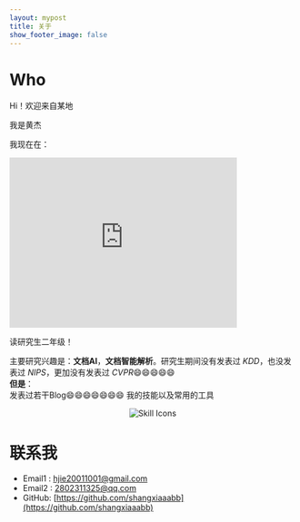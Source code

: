 ```yaml
---
layout: mypost
title: 关于
show_footer_image: false
---
```

# Who

Hi！欢迎来自<span id="visitor-location">某地</span>

我是黄杰  

我现在在：  

<iframe src="https://www.google.com/maps/embed?pb=!1m18!1m12!1m3!1d13187.62315506682!2d114.3654708839818!3d30.47356738111945!2m3!1f0!2f0!3f0!3m2!1i1024!2i768!4f13.1!3m3!1m2!1s0x342ebb0327eda313%3A0x4ca810852fdd8295!2z5Lit5Y2X6LSi57uP5pS_5rOV5aSn5a2m5Y2X5rmW5qCh5Yy656CU56m255Sf6Zmi!5e0!3m2!1szh-CN!2sjp!4v1737095885217!5m2!1szh-CN!2sjp" width="400" height="300" style="border:0;" allowfullscreen="" loading="lazy" referrerpolicy="no-referrer-when-downgrade"></iframe>


读研究生二年级！  

主要研究兴趣是：**文档AI**，**文档智能解析**。研究生期间没有发表过 *KDD*，也没发表过 *NIPS*，更加没有发表过 *CVPR*😄😄😄😄😄  
**但是**：  
发表过若干Blog😄😄😄😄😄😄😄 
我的技能以及常用的工具

<p align="center">
  <img src="https://skillicons.dev/icons?i=python,vscode,git,linux,pytorch,raspberrypi,ubuntu,docker,sklearn&theme=light" alt="Skill Icons">
</p>


# 联系我  

- Email1&nbsp;: [hjie20011001@gmail.com](mailto:hjie20011001@gmail.com)  
- Email2&nbsp;: [2802311325@qq.com](mailto:2802311325@gmail.com)  
- GitHub: [https://github.com/shangxiaaabb](https://github.com/shangxiaaabb) 

<div id="spotify-player"></div>

<script>
  // Spotify API access token
  const accessToken = '5430928c8c8f4b6db3407a05c144aa1c';

  // Spotify playlist ID
  const playlistId = 'xtu4X-xVQ7GU_e08RXUjKQ';

  // Function to fetch playlist data
  async function fetchPlaylist() {
    const response = await fetch(`https://api.spotify.com/v1/playlists/${playlistId}/tracks`, {
      headers: {
        'Authorization': `Bearer ${accessToken}`
      }
    });
    const data = await response.json();
    return data.items;
  }

  // Function to get a random song from the playlist
  async function getRandomSong() {
    const tracks = await fetchPlaylist();
    const randomTrack = tracks[Math.floor(Math.random() * tracks.length)];
    return randomTrack.track.uri;
  }

  // Function to embed the random song player
  async function embedRandomSong() {
    const songUri = await getRandomSong();
    const iframe = document.createElement('iframe');
    iframe.src = `https://open.spotify.com/embed/track/${songUri.split(':')[2]}`;
    iframe.width = '300';
    iframe.height = '380';
    iframe.frameborder = '0';
    iframe.allowtransparency = 'true';
    iframe.allow = 'encrypted-media';
    document.getElementById('spotify-player').appendChild(iframe);
  }

  // Load the random song player when the page loads
  window.onload = embedRandomSong;
</script>


 <script>
  // 获取访问者地理位置
  function fetchAddress(lat, lon) {
    const url = `https://nominatim.openstreetmap.org/reverse?format=jsonv2&lat=${lat}&lon=${lon}&accept-language=en`;
    fetch(url)
      .then(response => response.json())
      .then(data => {
        const location =
          data.address.city ||
          data.address.town ||
          data.address.village ||
          "某地";
        document.getElementById("visitor-location").textContent = location;
      })
      .catch(() => {
        document.getElementById("visitor-location").textContent = "某地";
      });
  }
  function getLocation() {
    if (navigator.geolocation) {
      navigator.geolocation.getCurrentPosition(
        (position) => {
          const lat = position.coords.latitude;
          const lon = position.coords.longitude;
          fetchAddress(lat, lon);
        },
        () => {
          document.getElementById("visitor-location").textContent = "某地";
        }
      );
    } else {
      document.getElementById("visitor-location").textContent = "某地";
    }
  }

  // 页面加载时执行
  window.onload = function() {
    getLocation(); // 获取访问者地理位置
  };
</script>